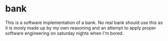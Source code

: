 # bank
This is a software implementation of a bank. No real bank should use this as it is mosly made up by my own reasoning and an attempt to apply proper software engineering on saturday nights when I'm bored.
